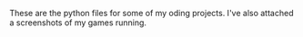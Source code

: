 These are the python files for some of my oding projects.
I've also attached a screenshots of my games running.
